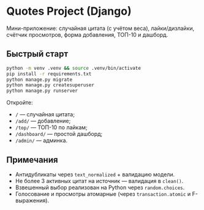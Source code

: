 # Quotes Project (Django)

Мини-приложение: случайная цитата (с учётом веса), лайки/дизлайки, счётчик просмотров, форма добавления, ТОП-10 и дашборд.

## Быстрый старт

```bash
python -m venv .venv && source .venv/bin/activate
pip install -r requirements.txt
python manage.py migrate
python manage.py createsuperuser
python manage.py runserver
```

Откройте:
- `/` — случайная цитата;
- `/add/` — добавление;
- `/top/` — ТОП-10 по лайкам;
- `/dashboard/` — простой дашборд;
- `/admin/` — админка.

## Примечания

- Антидубликаты через `text_normalized` + валидацию модели.
- Не более 3 активных цитат на источник — валидация в `clean()`.
- Взвешенный выбор реализован на Python через `random.choices`.
- Голосование и просмотры атомарные (через `transaction.atomic` и F-выражения).
